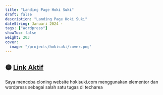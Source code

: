 ```yaml
---
title: "Landing Page Hoki Suki"
draft: false
description: "Landing Page Hoki Suki"
dateString: Januari 2024 ·
tags: ["Wordpress"]
showToc: false
weight: 203
cover:
  image: "/projects/hokisuki/cover.png"
---
```


## 🟡 [Link Aktif](https://attafriski.biz.id/)

Saya mencoba cloning website hokisuki.com menggunakan elementor dan wordpress sebagai salah satu tugas di techarea

